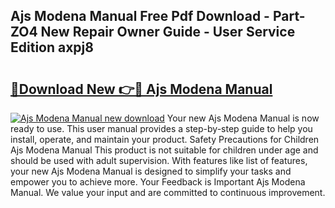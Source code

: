 ## Ajs Modena Manual Free Pdf Download - Part-ZO4 New Repair Owner Guide - User Service Edition axpj8

# <h2><a href="http://cf29654.oget.top/?id=Ajs+Modena+Manual">🔗Download New 👉🔴 Ajs Modena Manual</a></h2>

[![Ajs Modena Manual new download](https://i.imgur.com/5g1atiW.png)](http://cf29654.oget.top/?id=Ajs+Modena+Manual)
Your new Ajs Modena Manual is now ready to use. This user manual provides a step-by-step guide to help you install, operate, and maintain your product. Safety Precautions for Children Ajs Modena Manual This product is not suitable for children under age and should be used with adult supervision. With features like list of features, your new Ajs Modena Manual is designed to simplify your tasks and empower you to achieve more. Your Feedback is Important Ajs Modena Manual. We value your input and are committed to continuous improvement.
